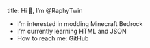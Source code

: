 title: Hi 👋, I’m @RaphyTwin
- I’m interested in modding Minecraft Bedrock
- I’m currently learning HTML and JSON
- How to reach me: GitHub

<!---
RaphyTwin/RaphyTwin is a ✨ special ✨ repository because its `README.md` (this file) appears on your GitHub profile.
You can click the Preview link to take a look at your changes.
--->
